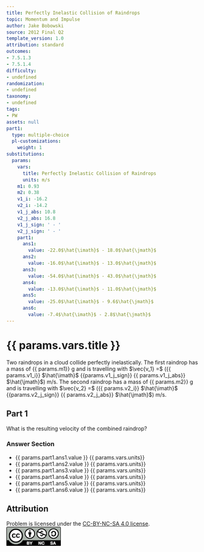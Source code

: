 ```yaml
---
title: Perfectly Inelastic Collision of Raindrops
topic: Momentum and Impulse
author: Jake Bobowski
source: 2012 Final Q2
template_version: 1.0
attribution: standard
outcomes:
- 7.5.1.3
- 7.5.1.4
difficulty:
- undefined
randomization:
- undefined
taxonomy:
- undefined
tags:
- PW
assets: null
part1:
  type: multiple-choice
  pl-customizations:
    weight: 1
substitutions:
  params:
    vars:
      title: Perfectly Inelastic Collision of Raindrops
      units: m/s
    m1: 0.93
    m2: 0.38
    v1_i: -16.2
    v2_i: -14.2
    v1_j_abs: 10.8
    v2_j_abs: 16.8
    v1_j_sign: ' - '
    v2_j_sign: ' - '
    part1:
      ans1:
        value: -22.0$\hat{\imath}$ - 18.0$\hat{\jmath}$
      ans2:
        value: -16.0$\hat{\imath}$ - 13.0$\hat{\jmath}$
      ans3:
        value: -54.0$\hat{\imath}$ - 43.0$\hat{\jmath}$
      ans4:
        value: -13.0$\hat{\imath}$ - 11.0$\hat{\jmath}$
      ans5:
        value: -25.0$\hat{\imath}$ - 9.6$\hat{\jmath}$
      ans6:
        value: -7.4$\hat{\imath}$ - 2.8$\hat{\jmath}$
---
```

# {{ params.vars.title }}
Two raindrops in a cloud collide perfectly inelastically. The first raindrop has a mass of {{ params.m1}} g and is travelling with $\vec{v_1} =$ ({{ params.v1_i}} $\hat{\imath}$ {{params.v1_j_sign}} {{ params.v1_j_abs}} $\hat{\jmath}$) m/s.
The second raindrop has a mass of {{ params.m2}} g and is travelling with $\vec{v_2} =$ ({{ params.v2_i}} $\hat{\imath}$ {{params.v2_j_sign}} {{ params.v2_j_abs}} $\hat{\jmath}$) m/s.
## Part 1

What is the resulting velocity of the combined raindrop?

### Answer Section

- {{ params.part1.ans1.value }} {{ params.vars.units}}
- {{ params.part1.ans2.value }} {{ params.vars.units}}
- {{ params.part1.ans3.value }} {{ params.vars.units}}
- {{ params.part1.ans4.value }} {{ params.vars.units}}
- {{ params.part1.ans5.value }} {{ params.vars.units}}
- {{ params.part1.ans6.value }} {{ params.vars.units}}

## Attribution

Problem is licensed under the [CC-BY-NC-SA 4.0 license](https://creativecommons.org/licenses/by-nc-sa/4.0/).<br> ![The Creative Commons 4.0 license requiring attribution-BY, non-commercial-NC, and share-alike-SA license.](https://raw.githubusercontent.com/firasm/bits/master/by-nc-sa.png)